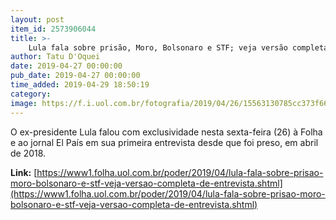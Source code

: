 ```yaml
---
layout: post
item_id: 2573906044
title: >-
    Lula fala sobre prisão, Moro, Bolsonaro e STF; veja versão completa de entrevista
author: Tatu D'Oquei
date: 2019-04-27 00:00:00
pub_date: 2019-04-27 00:00:00
time_added: 2019-04-29 18:50:19
category: 
image: https://f.i.uol.com.br/fotografia/2019/04/26/15563130785cc373f6620fb_1556313078_3x2_rt.jpg
---
```


O ex-presidente Lula falou com exclusividade nesta sexta-feira (26) à Folha e ao jornal El País em sua primeira entrevista desde que foi preso, em abril de 2018.

**Link:** [https://www1.folha.uol.com.br/poder/2019/04/lula-fala-sobre-prisao-moro-bolsonaro-e-stf-veja-versao-completa-de-entrevista.shtml](https://www1.folha.uol.com.br/poder/2019/04/lula-fala-sobre-prisao-moro-bolsonaro-e-stf-veja-versao-completa-de-entrevista.shtml)

